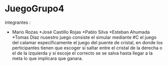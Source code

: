 # JuegoGrupo4
integrantes :
* Mario Rozas
*José Castillo Rojas
*Pablo Silva 
*Esteban Ahumada
*Tomas Díaz
nusestro juego consiste el simular mediante #C el juego del calamar especificamente el juego del puente de cristal, en donde los perticipantes tienen que escoger si saltar
entre el cristal de la derecha o el de la izquierda y si escoje el correcto se se salva hasta llegar a la meta lo que implicara que ganara.


